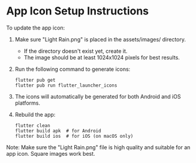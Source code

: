 # App Icon Setup Instructions

To update the app icon:

1. Make sure "Light Rain.png" is placed in the assets/images/ directory.
   - If the directory doesn't exist yet, create it.
   - The image should be at least 1024x1024 pixels for best results.

2. Run the following command to generate icons:
   ```
   flutter pub get
   flutter pub run flutter_launcher_icons
   ```

3. The icons will automatically be generated for both Android and iOS platforms.

4. Rebuild the app:
   ```
   flutter clean
   flutter build apk  # for Android
   flutter build ios  # for iOS (on macOS only)
   ```

Note: Make sure the "Light Rain.png" file is high quality and suitable for an app icon. Square images work best.

